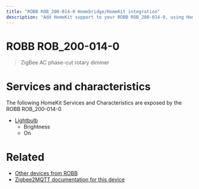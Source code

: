 ```yaml
---
title: "ROBB ROB_200-014-0 Homebridge/HomeKit integration"
description: "Add HomeKit support to your ROBB ROB_200-014-0, using Homebridge, Zigbee2MQTT and homebridge-z2m."
---
```

<!---
This file has been GENERATED using src/docgen/docgen.ts
DO NOT EDIT THIS FILE MANUALLY!
-->
# ROBB ROB_200-014-0
> ZigBee AC phase-cut rotary dimmer


# Services and characteristics
The following HomeKit Services and Characteristics are exposed by
the ROBB ROB_200-014-0

* [Lightbulb](../../light.md)
  * Brightness
  * On


# Related
* [Other devices from ROBB](../index.md#robb)
* [Zigbee2MQTT documentation for this device](https://www.zigbee2mqtt.io/devices/ROB_200-014-0.html)